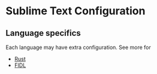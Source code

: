 # Sublime Text Configuration

## Language specifics

Each language may have extra configuration. See more for

* [Rust](/docs/development/languages/rust/editors.md#sublime-text)
* [FIDL](/docs/development/languages/fidl/reference/editors.md#sublime)
